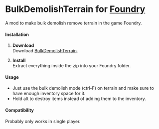 # BulkDemolishTerrain for [Foundry](https://www.foundry-game.com/)

A mod to make bulk demolish remove terrain in the game Foundry.

#### Installation

1. **Download**  
Download [BulkDemolishTerrain](https://github.com/erkle64/BulkDemolishTerrain/releases).

2. **Install**  
Extract everything inside the zip into your Foundry folder.

#### Usage

* Just use the bulk demolish mode (ctrl-F) on terrain and make sure to have enough inventory space for it.
* Hold alt to destroy items instead of adding them to the inventory.

#### Compatibility

Probably only works in single player.
